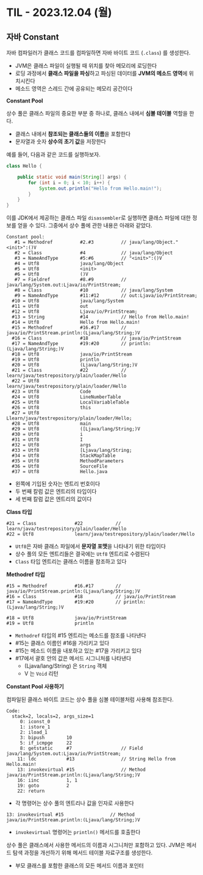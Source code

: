 # TIL - 2023.12.04 (월)
## 자바 Constant

자바 컴파일러가 클래스 코드를 컴파일하면 자바 바이트 코드 (`.class`) 를 생성한다.
- JVM은 클래스 파일이 실행될 때 위치를 찾아 메모리에 로딩한다
- 로딩 과정에서 **클래스 파일을 파싱**하고 파싱된 데이터를 **JVM의 메소드 영역**에 위치시킨다
- 메소드 영역은 스레드 간에 공유되는 메모리 공간이다

**Constant Pool**

상수 풀은 클래스 파일의 중요한 부분 중 하나로, 클래스 내에서 **심볼 테이블** 역할을 한다.
- 클래스 내에서 **참조되는 클래스들의 이름**을 포함한다
- 문자열과 숫자 **상수의 초기 값**을 저장한다

예를 들어, 다음과 같은 코드를 실행하보자.
```java
class Hello {

    public static void main(String[] args) {
        for (int i = 0; i < 10; i++) {
            System.out.println("Hello from Hello.main!");
        }
    }
}
```

이를 JDK에서 제공하는 클래스 파일 `disassembler`로 실행하면 클래스 파일에 대한 정보를 얻을 수 있다.
그중에서 상수 풀에 관한 내용은 아래와 같았다.
```
Constant pool:
   #1 = Methodref          #2.#3          // java/lang/Object."<init>":()V
   #2 = Class              #4             // java/lang/Object
   #3 = NameAndType        #5:#6          // "<init>":()V
   #4 = Utf8               java/lang/Object
   #5 = Utf8               <init>
   #6 = Utf8               ()V
   #7 = Fieldref           #8.#9          // java/lang/System.out:Ljava/io/PrintStream;
   #8 = Class              #10            // java/lang/System
   #9 = NameAndType        #11:#12        // out:Ljava/io/PrintStream;
  #10 = Utf8               java/lang/System
  #11 = Utf8               out
  #12 = Utf8               Ljava/io/PrintStream;
  #13 = String             #14            // Hello from Hello.main!
  #14 = Utf8               Hello from Hello.main!
  #15 = Methodref          #16.#17        // java/io/PrintStream.println:(Ljava/lang/String;)V
  #16 = Class              #18            // java/io/PrintStream
  #17 = NameAndType        #19:#20        // println:(Ljava/lang/String;)V
  #18 = Utf8               java/io/PrintStream
  #19 = Utf8               println
  #20 = Utf8               (Ljava/lang/String;)V
  #21 = Class              #22            // learn/java/testrepository/plain/loader/Hello
  #22 = Utf8               learn/java/testrepository/plain/loader/Hello
  #23 = Utf8               Code
  #24 = Utf8               LineNumberTable
  #25 = Utf8               LocalVariableTable
  #26 = Utf8               this
  #27 = Utf8               Llearn/java/testrepository/plain/loader/Hello;
  #28 = Utf8               main
  #29 = Utf8               ([Ljava/lang/String;)V
  #30 = Utf8               i
  #31 = Utf8               I
  #32 = Utf8               args
  #33 = Utf8               [Ljava/lang/String;
  #34 = Utf8               StackMapTable
  #35 = Utf8               MethodParameters
  #36 = Utf8               SourceFile
  #37 = Utf8               Hello.java

```
- 왼쪽에 기입된 숫자는 엔트리 번호이다
- 두 번째 칼럼 값은 엔트리의 타입이다
- 세 번째 칼럼 값은 엔트리의 값이다

**Class 타입**

```
#21 = Class              #22            // learn/java/testrepository/plain/loader/Hello
#22 = Utf8               learn/java/testrepository/plain/loader/Hello
```
- `Utf8`은 자바 클래스 파일에서 **문자열 포맷**을 나타내기 위한 타입이다
- 상수 풀의 모든 엔트리들은 결국에는 `Utf8` 엔트리로 수렴된다
- `Class` 타입 엔트리는 클래스 이름을 참조하고 있다

**Methodref 타입**

```
#15 = Methodref          #16.#17        // java/io/PrintStream.println:(Ljava/lang/String;)V
#16 = Class              #18            // java/io/PrintStream
#17 = NameAndType        #19:#20        // println:(Ljava/lang/String;)V

#18 = Utf8               java/io/PrintStream
#19 = Utf8               println
```
- `Methodref` 타입의 #15 엔트리는 메소드를 참조를 나타낸다 
- #15는 클래스 이름인 #16을 가리키고 있다
- #15는 메소드 이름을 내포하고 있는 #17을 가리키고 있다
- #17에서 괄호 안의 값은 메서드 시그니처를 나타낸다
  - (Ljava/lang/String) 은 `String` 객체
  - V 는 `Void` 리턴

**Constant Pool 사용하기**

컴파일된 클래스 바이트 코드는 상수 풀을 심볼 테이블처럼 사용해 참조한다.

```
Code:
  stack=2, locals=2, args_size=1
     0: iconst_0
     1: istore_1
     2: iload_1
     3: bipush        10
     5: if_icmpge     22
     8: getstatic     #7                  // Field java/lang/System.out:Ljava/io/PrintStream;
    11: ldc           #13                 // String Hello from Hello.main!
    13: invokevirtual #15                 // Method java/io/PrintStream.println:(Ljava/lang/String;)V
    16: iinc          1, 1
    19: goto          2
    22: return
```
- 각 명령어는 상수 풀의 엔트리나 값을 인자로 사용한다

```
13: invokevirtual #15                 // Method java/io/PrintStream.println:(Ljava/lang/String;)V
```
- `invokevirtual` 명령어는 `println()` 메서드를 호출한다

상수 풀은 클래스에서 사용한 메서드의 이름과 시그니처만 포함하고 있다.
JVM은 메서드 탐색 과정을 개선하기 위해 메서드 테이블 자료구조를 생성한다.
- 부모 클래스를 포함한 클래스의 모든 메서드 이름과 포인터
